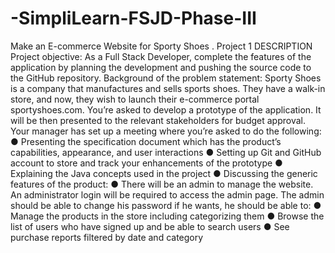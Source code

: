 # -SimpliLearn-FSJD-Phase-III
Make an E-commerce Website for Sporty Shoes . Project 1   DESCRIPTION  Project objective:  As a Full Stack Developer, complete the features of the application by planning the development and pushing the source code to the GitHub repository.          Background of the problem statement:  Sporty Shoes is a company that manufactures and sells sports shoes. They have a walk-in store, and now, they wish to launch their e-commerce portal sportyshoes.com.     You’re asked to develop a prototype of the application. It will be then presented to the relevant stakeholders for budget approval. Your manager has set up a meeting where you’re asked to do the following:   ● Presenting the specification document which has the product’s capabilities, appearance, and user interactions ● Setting up Git and GitHub account to store and track your enhancements of the prototype  ● Explaining the Java concepts used in the project  ● Discussing the generic features of the product: ● There will be an admin to manage the website. An administrator login will be required to access the admin page.      The admin should be able to change his password if he wants, he should be able to:  ● Manage the products in the store including categorizing them ● Browse the list of users who have signed up and be able to search users ● See purchase reports filtered by date and category
